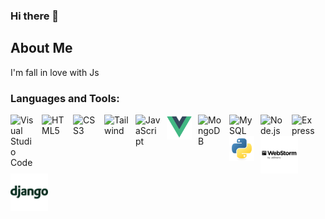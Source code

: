 ### Hi there 👋



<h2>About Me </h2>

<p align="justify">I'm fall in love with Js</p>


### Languages and Tools:

<img align="left" alt="Visual Studio Code" width="40px" src="https://cdn.jsdelivr.net/gh/devicons/devicon/icons/vscode/vscode-original.svg" style="padding-right:10px;" />
<img align="left" alt="HTML5" width="40px" src="https://cdn.jsdelivr.net/gh/devicons/devicon/icons/html5/html5-original.svg" style="padding-right:10px;" />
<img align="left" alt="CSS3" width="40px" src="https://cdn.jsdelivr.net/gh/devicons/devicon/icons/css3/css3-original.svg" style="padding-right:10px;" />
<img align="left" alt="Tailwind" width="40px" src="https://cdn.jsdelivr.net/gh/devicons/devicon@latest/icons/tailwindcss/tailwindcss-original.svg" style="padding-right:10px;" />
<img align="left" alt="JavaScript" width="40px" src="https://cdn.jsdelivr.net/gh/devicons/devicon/icons/javascript/javascript-original.svg" style="padding-right:10px;" />
<img align="left" alt="Vue" width="40px" src=https://raw.githubusercontent.com/devicons/devicon/master/icons/vuejs/vuejs-original.svg style="padding-right:10px;" />
<img align="left" alt="MongoDB" width="40px" src="https://cdn.jsdelivr.net/gh/devicons/devicon/icons/mongodb/mongodb-original.svg" style="padding-right:10px;" />
<img align="left" alt="MySQL" width="40px" src="https://cdn.jsdelivr.net/gh/devicons/devicon/icons/mysql/mysql-original.svg" style="padding-right:10px;" />
<img align="left" alt="Node.js" width="40px" src="https://cdn.jsdelivr.net/gh/devicons/devicon/icons/nodejs/nodejs-original.svg" style="padding-right:10px;" />
<img align="left" alt="Express" width="40px" src="https://cdn.jsdelivr.net/gh/devicons/devicon@latest/icons/express/express-original.svg" style="padding-right:10px;" />
<img align="left" alt="Express" width="40px" src="https://github.com/devicons/devicon/blob/master/icons/python/python-original.svg" style="padding-right:10px;" />
<img align="left" alt="Express" width="60px" src="https://github.com/devicons/devicon/blob/master/icons/webstorm/webstorm-original-wordmark.svg" style="padding-right:10px;" />
<img align="left" alt="Express" width="60px" src="https://github.com/devicons/devicon/blob/master/icons/django/django-plain-wordmark.svg" style="padding-right:10px;" />
